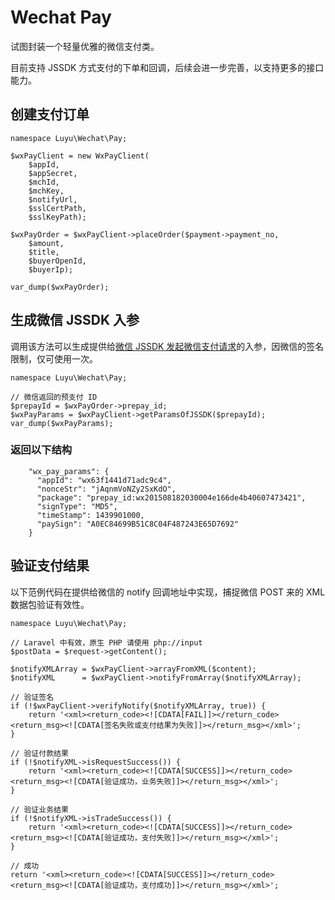 # Wechat Pay

试图封装一个轻量优雅的微信支付类。

目前支持 JSSDK 方式支付的下单和回调，后续会进一步完善，以支持更多的接口能力。

## 创建支付订单

```
namespace Luyu\Wechat\Pay;

$wxPayClient = new WxPayClient(
    $appId,
    $appSecret,
    $mchId,
    $mchKey,
    $notifyUrl,
    $sslCertPath,
    $sslKeyPath);

$wxPayOrder = $wxPayClient->placeOrder($payment->payment_no,
    $amount,
    $title,
    $buyerOpenId,
    $buyerIp);

var_dump($wxPayOrder);
```

## 生成微信 JSSDK 入参

调用该方法可以生成提供给[微信 JSSDK 发起微信支付请求](http://mp.weixin.qq.com/wiki/7/aaa137b55fb2e0456bf8dd9148dd613f.html#.E5.BE.AE.E4.BF.A1.E6.94.AF.E4.BB.98)的入参，因微信的签名限制，仅可使用一次。

```
namespace Luyu\Wechat\Pay;

// 微信返回的预支付 ID
$prepayId = $wxPayOrder->prepay_id;
$wxPayParams = $wxPayClient->getParamsOfJSSDK($prepayId);
var_dump($wxPayParams);
```

### 返回以下结构


```
    "wx_pay_params": {
      "appId": "wx63f1441d71adc9c4",
      "nonceStr": "jAqnmVoNZy2SxKdO",
      "package": "prepay_id:wx201508182030004e166de4b40607473421",
      "signType": "MD5",
      "timeStamp": 1439901000,
      "paySign": "A0EC84699B51C8C04F487243E65D7692"
    }
```

## 验证支付结果

以下范例代码在提供给微信的 notify 回调地址中实现，捕捉微信 POST 来的 XML 数据包验证有效性。

```
namespace Luyu\Wechat\Pay;

// Laravel 中有效，原生 PHP 请使用 php://input
$postData = $request->getContent();

$notifyXMLArray = $wxPayClient->arrayFromXML($content);
$notifyXML      = $wxPayClient->notifyFromArray($notifyXMLArray);

// 验证签名
if (!$wxPayClient->verifyNotify($notifyXMLArray, true)) {
    return '<xml><return_code><![CDATA[FAIL]]></return_code><return_msg><![CDATA[签名失败或支付结果为失败]]></return_msg></xml>';
}

// 验证付款结果
if (!$notifyXML->isRequestSuccess()) {
    return '<xml><return_code><![CDATA[SUCCESS]]></return_code><return_msg><![CDATA[验证成功，业务失败]]></return_msg></xml>';
}

// 验证业务结果
if (!$notifyXML->isTradeSuccess()) {
    return '<xml><return_code><![CDATA[SUCCESS]]></return_code><return_msg><![CDATA[验证成功，支付失败]]></return_msg></xml>';
}

// 成功
return '<xml><return_code><![CDATA[SUCCESS]]></return_code><return_msg><![CDATA[验证成功，支付成功]]></return_msg></xml>';
```